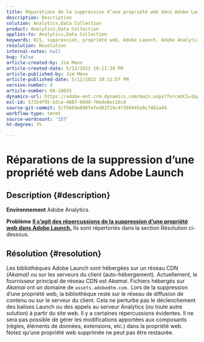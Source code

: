 ```yaml
---
title: Réparations de la suppression d’une propriété web dans Adobe Launch
description: Description
solution: Analytics,Data Collection
product: Analytics,Data Collection
applies-to: Analytics,Data Collection
keywords: KCS, suppression, propriété web, Adobe Launch, Adobe Analytics, collecte de données, FAQ
resolution: Resolution
internal-notes: null
bug: false
article-created-by: Jim Menn
article-created-date: 5/12/2023 10:11:39 PM
article-published-by: Jim Menn
article-published-date: 5/12/2023 10:11:57 PM
version-number: 4
article-number: KA-18035
dynamics-url: https://adobe-ent.crm.dynamics.com/main.aspx?forceUCI=1&pagetype=entityrecord&etn=knowledgearticle&id=7a507ef6-11f1-ed11-8849-6045bd006295
exl-id: 57324f95-b3ce-4887-9dd0-70ede8ec16cd
source-git-commit: 5cf5b69e898fe7ed83729c4f360445a9c7461a44
workflow-type: tm+mt
source-wordcount: '157'
ht-degree: 3%

---
```


# Réparations de la suppression d’une propriété web dans Adobe Launch

## Description {#description}


<b>Environnement</b>
Adobe Analytics.

<b>Problème</b>
<u><b>Il s’agit des répercussions de la suppression d’une propriété web dans Adobe Launch.</b></u>
Ils sont répertoriés dans la section Résolution ci-dessous.


## Résolution {#resolution}


Les bibliothèques Adobe Launch sont hébergées sur un réseau CDN *(Akamai)* ou sur les serveurs du client (auto-hébergement).
Actuellement, le fournisseur principal de réseau CDN est *Akamai*.
Fichiers hébergés sur *Akamai* ont un domaine de `assets.adobedtm.com.` Lors de la suppression d’une propriété web, la bibliothèque reste sur le réseau de diffusion de contenu ou sur le serveur du client.
Cela ne perturbe pas le déclenchement des balises Launch ou des appels au serveur Analytics (ou toute autre solution) à partir du site web.
Il y a certaines répercussions évidentes.
Il ne sera pas possible de gérer les modifications apportées aux composants (règles, éléments de données, extensions, etc.) dans la propriété web.
Notez qu’une propriété web supprimée ne peut pas être restaurée.
